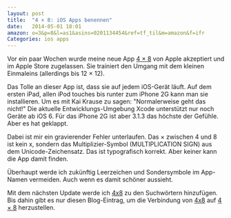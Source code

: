 ```yaml
---
layout: post
title:  "4 × 8: iOS Apps benennen"
date:   2014-05-01 18:01
amazon: o=3&p=8&l=as1&asins=0201134454&ref=tf_til&m=amazon&f=ifr
Categories: ios apps
---
```


Vor ein paar Wochen wurde meine neue App [4 × 8] von Apple akzeptiert und im Apple Store zugelassen. Sie trainiert den Umgang mit dem kleinen Einmaleins (allerdings bis 12 × 12).

Das Tolle an dieser App ist, dass sie auf jedem iOS-Gerät läuft. Auf dem ersten iPad, allen iPod touches bis runter zum iPhone 2G kann man sie installieren. Um es mit Kai Krause zu sagen: "Normalerweise geht das nicht!" Die aktuelle Entwicklungs-Umgebung Xcode unterstützt nur noch Geräte ab iOS 6. Für das iPhone 2G ist aber 3.1.3 das höchste der Gefühle. Aber es hat geklappt.

Dabei ist mir ein gravierender Fehler unterlaufen. Das × zwischen 4 und 8 ist kein x, sondern das Multiplizier-Symbol (MULTIPLICATION SIGN) aus dem Unicode-Zeichensatz. Das ist typografisch korrekt. Aber keiner kann die App damit finden.

Überhaupt werde ich zukünftig Leerzeichen und Sondersymbole im App-Namen vermeiden. Auch wenn es damit schöner aussieht.

Mit dem nächsten Update werde ich [4x8] zu den Suchwörtern hinzufügen. Bis dahin gibt es nur diesen Blog-Eintrag, um die Verbindung von [4x8] auf [4 × 8] herzustellen.


[4 × 8]: https://itunes.apple.com/de/app/4-8/id497193472?mt=8
[4x8]: https://itunes.apple.com/de/app/4-8/id497193472?mt=8
